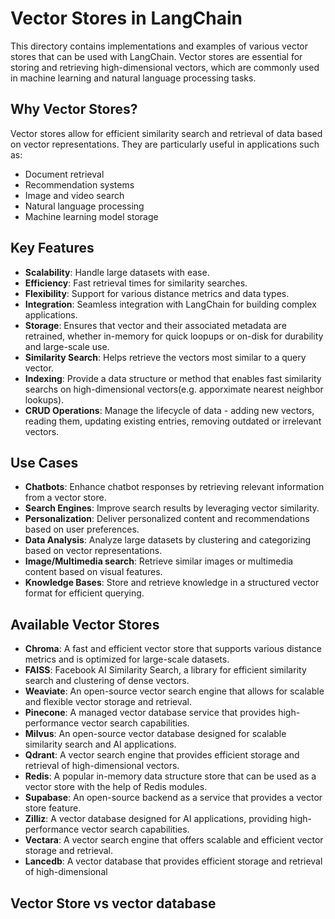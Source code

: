 # Vector Stores in LangChain
This directory contains implementations and examples of various vector stores that can be used with LangChain. Vector stores are essential for storing and retrieving high-dimensional vectors, which are commonly used in machine learning and natural language processing tasks.

## Why Vector Stores?
Vector stores allow for efficient similarity search and retrieval of data based on vector representations. They are particularly useful in applications such as:
- Document retrieval
- Recommendation systems
- Image and video search
- Natural language processing
- Machine learning model storage

## Key Features
- **Scalability**: Handle large datasets with ease.
- **Efficiency**: Fast retrieval times for similarity searches.
- **Flexibility**: Support for various distance metrics and data types.
- **Integration**: Seamless integration with LangChain for building complex applications.
- **Storage**: Ensures that vector and their associated metadata are retrained, whether in-memory for quick loopups or on-disk for durability and large-scale use.
- **Similarity Search**: Helps retrieve the vectors most similar to a query vector.
- **Indexing**: Provide a data structure or method that enables fast similarity searchs on high-dimensional vectors(e.g. apporximate nearest neighbor lookups).
- **CRUD Operations**: Manage the lifecycle of data - adding new vectors, reading them, updating existing entries, removing outdated or irrelevant vectors.

## Use Cases
- **Chatbots**: Enhance chatbot responses by retrieving relevant information from a vector store.
- **Search Engines**: Improve search results by leveraging vector similarity.
- **Personalization**: Deliver personalized content and recommendations based on user preferences.
- **Data Analysis**: Analyze large datasets by clustering and categorizing based on vector representations.
- **Image/Multimedia search**: Retrieve similar images or multimedia content based on visual features.
- **Knowledge Bases**: Store and retrieve knowledge in a structured vector format for efficient querying.

## Available Vector Stores
- **Chroma**: A fast and efficient vector store that supports various distance metrics and is optimized for large-scale datasets.
- **FAISS**: Facebook AI Similarity Search, a library for efficient similarity search and clustering of dense vectors.
- **Weaviate**: An open-source vector search engine that allows for scalable and flexible vector storage and retrieval.
- **Pinecone**: A managed vector database service that provides high-performance vector search capabilities.
- **Milvus**: An open-source vector database designed for scalable similarity search and AI applications.
- **Qdrant**: A vector search engine that provides efficient storage and retrieval of high-dimensional vectors.
- **Redis**: A popular in-memory data structure store that can be used as a vector store with the help of Redis modules.
- **Supabase**: An open-source backend as a service that provides a vector store feature.
- **Zilliz**: A vector database designed for AI applications, providing high-performance vector search capabilities.
- **Vectara**: A vector search engine that offers scalable and efficient vector storage and retrieval.
- **Lancedb**: A vector database that provides efficient storage and retrieval of high-dimensional



## Vector Store vs vector database
